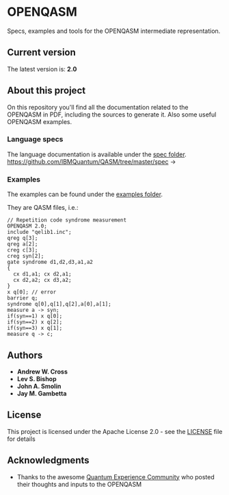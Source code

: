 # OPENQASM
Specs, examples and tools for the OPENQASM intermediate representation.

## Current version

The latest version is: __2.0__

## About this project
On this repository you'll find all the documentation related to the OPENQASM in PDF, including the sources to generate it. Also some useful OPENQASM examples.

### Language specs

The language documentation is available under the [spec folder](https://github.com/IBM/qiskit-openqasm/tree/master/spec).
https://github.com/IBMQuantum/QASM/tree/master/spec ->

### Examples

The examples can be found under the [examples folder](https://github.com/IBM/qiskit-openqasm/tree/master/examples).

They are QASM files, i.e.:
```
// Repetition code syndrome measurement
OPENQASM 2.0;
include "qelib1.inc";
qreg q[3];
qreg a[2];
creg c[3];
creg syn[2];
gate syndrome d1,d2,d3,a1,a2 
{ 
  cx d1,a1; cx d2,a1; 
  cx d2,a2; cx d3,a2; 
}
x q[0]; // error
barrier q;
syndrome q[0],q[1],q[2],a[0],a[1];
measure a -> syn;
if(syn==1) x q[0];
if(syn==2) x q[2];
if(syn==3) x q[1];
measure q -> c;
```

## Authors
* **Andrew W. Cross** 
* **Lev S. Bishop**
* **John A. Smolin**
* **Jay M. Gambetta**

## License

This project is licensed under the Apache License 2.0 - see the [LICENSE](LICENSE) file for details

## Acknowledgments

* Thanks to the awesome [Quantum Experience Community](https://quantumexperience.ng.bluemix.net) who posted their thoughts and inputs to the OPENQASM

